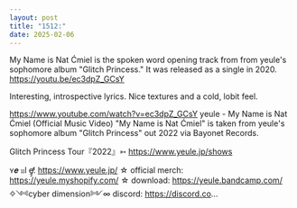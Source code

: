 ```yaml
---
layout: post
title: "1512:"
date: 2025-02-06
---
```


My Name is Nat Ćmiel is the spoken word opening track from from yeule's sophomore album "Glitch Princess." It was released as a single in 2020.
https://youtu.be/ec3dpZ_GCsY

Interesting, introspective lyrics. Nice textures and a cold, lobit feel.

https://www.youtube.com/watch?v=ec3dpZ_GCsY
yeule - My Name is Nat Ćmiel (Official Music Video)
"My Name is Nat Ćmiel" is taken from yeule's sophomore album "Glitch Princess" out 2022 via Bayonet Records.

Glitch Princess Tour『2022』➳ https://www.yeule.jp/shows

ʏ𝒆 𝔲l ḛ̸̡̛: https://www.yeule.jp/​
☆ official merch: https://yeule.myshopify.com/
☆ download: https://yeule.bandcamp.com/
✧༺cyber dimension༻∞ discord: https://discord.co...
